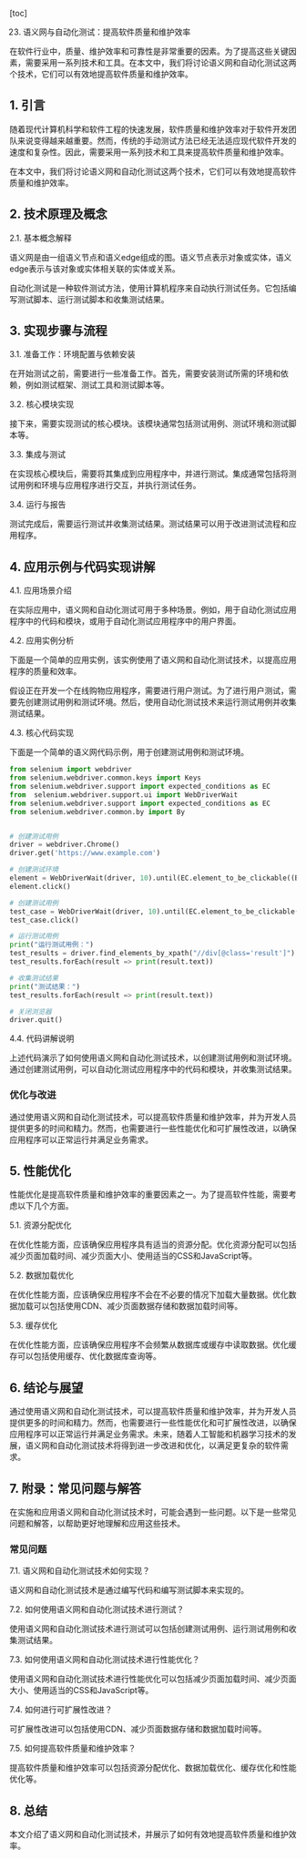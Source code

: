 
[toc]                    
                
                
23. 语义网与自动化测试：提高软件质量和维护效率

在软件行业中，质量、维护效率和可靠性是非常重要的因素。为了提高这些关键因素，需要采用一系列技术和工具。在本文中，我们将讨论语义网和自动化测试这两个技术，它们可以有效地提高软件质量和维护效率。

## 1. 引言

随着现代计算机科学和软件工程的快速发展，软件质量和维护效率对于软件开发团队来说变得越来越重要。然而，传统的手动测试方法已经无法适应现代软件开发的速度和复杂性。因此，需要采用一系列技术和工具来提高软件质量和维护效率。

在本文中，我们将讨论语义网和自动化测试这两个技术，它们可以有效地提高软件质量和维护效率。

## 2. 技术原理及概念

2.1. 基本概念解释

语义网是由一组语义节点和语义edge组成的图。语义节点表示对象或实体，语义edge表示与该对象或实体相关联的实体或关系。

自动化测试是一种软件测试方法，使用计算机程序来自动执行测试任务。它包括编写测试脚本、运行测试脚本和收集测试结果。

## 3. 实现步骤与流程

3.1. 准备工作：环境配置与依赖安装

在开始测试之前，需要进行一些准备工作。首先，需要安装测试所需的环境和依赖，例如测试框架、测试工具和测试脚本等。

3.2. 核心模块实现

接下来，需要实现测试的核心模块。该模块通常包括测试用例、测试环境和测试脚本等。

3.3. 集成与测试

在实现核心模块后，需要将其集成到应用程序中，并进行测试。集成通常包括将测试用例和环境与应用程序进行交互，并执行测试任务。

3.4. 运行与报告

测试完成后，需要运行测试并收集测试结果。测试结果可以用于改进测试流程和应用程序。

## 4. 应用示例与代码实现讲解

4.1. 应用场景介绍

在实际应用中，语义网和自动化测试可用于多种场景。例如，用于自动化测试应用程序中的代码和模块，或用于自动化测试应用程序中的用户界面。

4.2. 应用实例分析

下面是一个简单的应用实例，该实例使用了语义网和自动化测试技术，以提高应用程序的质量和效率。

假设正在开发一个在线购物应用程序，需要进行用户测试。为了进行用户测试，需要先创建测试用例和测试环境。然后，使用自动化测试技术来运行测试用例并收集测试结果。

4.3. 核心代码实现

下面是一个简单的语义网代码示例，用于创建测试用例和测试环境。

```python
from selenium import webdriver
from selenium.webdriver.common.keys import Keys
from selenium.webdriver.support import expected_conditions as EC
from  selenium.webdriver.support.ui import WebDriverWait
from selenium.webdriver.support import expected_conditions as EC
from selenium.webdriver.common.by import By


# 创建测试用例
driver = webdriver.Chrome()
driver.get('https://www.example.com')

# 创建测试环境
element = WebDriverWait(driver, 10).until(EC.element_to_be_clickable((By.XPATH, "//div[@id='test']")))
element.click()

# 创建测试用例
test_case = WebDriverWait(driver, 10).until(EC.element_to_be_clickable((By.XPATH, "//div[@id='test']")))
test_case.click()

# 运行测试用例
print("运行测试用例：")
test_results = driver.find_elements_by_xpath("//div[@class='result']")
test_results.forEach(result => print(result.text))

# 收集测试结果
print("测试结果：")
test_results.forEach(result => print(result.text))

# 关闭浏览器
driver.quit()
```

4.4. 代码讲解说明

上述代码演示了如何使用语义网和自动化测试技术，以创建测试用例和测试环境。通过创建测试用例，可以自动化测试应用程序中的代码和模块，并收集测试结果。

### 优化与改进

通过使用语义网和自动化测试技术，可以提高软件质量和维护效率，并为开发人员提供更多的时间和精力。然而，也需要进行一些性能优化和可扩展性改进，以确保应用程序可以正常运行并满足业务需求。

## 5. 性能优化

性能优化是提高软件质量和维护效率的重要因素之一。为了提高软件性能，需要考虑以下几个方面。

5.1. 资源分配优化

在优化性能方面，应该确保应用程序具有适当的资源分配。优化资源分配可以包括减少页面加载时间、减少页面大小、使用适当的CSS和JavaScript等。

5.2. 数据加载优化

在优化性能方面，应该确保应用程序不会在不必要的情况下加载大量数据。优化数据加载可以包括使用CDN、减少页面数据存储和数据加载时间等。

5.3. 缓存优化

在优化性能方面，应该确保应用程序不会频繁从数据库或缓存中读取数据。优化缓存可以包括使用缓存、优化数据库查询等。

## 6. 结论与展望

通过使用语义网和自动化测试技术，可以提高软件质量和维护效率，并为开发人员提供更多的时间和精力。然而，也需要进行一些性能优化和可扩展性改进，以确保应用程序可以正常运行并满足业务需求。未来，随着人工智能和机器学习技术的发展，语义网和自动化测试技术将得到进一步改进和优化，以满足更复杂的软件需求。

## 7. 附录：常见问题与解答

在实施和应用语义网和自动化测试技术时，可能会遇到一些问题。以下是一些常见问题和解答，以帮助更好地理解和应用这些技术。

### 常见问题

7.1. 语义网和自动化测试技术如何实现？

语义网和自动化测试技术是通过编写代码和编写测试脚本来实现的。

7.2. 如何使用语义网和自动化测试技术进行测试？

使用语义网和自动化测试技术进行测试可以包括创建测试用例、运行测试用例和收集测试结果。

7.3. 如何使用语义网和自动化测试技术进行性能优化？

使用语义网和自动化测试技术进行性能优化可以包括减少页面加载时间、减少页面大小、使用适当的CSS和JavaScript等。

7.4. 如何进行可扩展性改进？

可扩展性改进可以包括使用CDN、减少页面数据存储和数据加载时间等。

7.5. 如何提高软件质量和维护效率？

提高软件质量和维护效率可以包括资源分配优化、数据加载优化、缓存优化和性能优化等。

## 8. 总结

本文介绍了语义网和自动化测试技术，并展示了如何有效地提高软件质量和维护效率。

